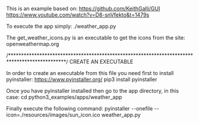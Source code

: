 This is an example based on: https://github.com/KeithGalli/GUI
	https://www.youtube.com/watch?v=D8-snVfekto&t=1479s

To execute the app simply:
    ./weather_app.py

The get_weather_icons.py is an executable to get the icons from the site: openweathermap.org


/**********************************************************************************************/
    CREATE AN EXECUTABLE

In order to create an executable from this file you need first to install pyinstaller: https://www.pyinstaller.org/
    pip3 install pyinstaller

Once you have pyinstaller installed then go to the app directory, in this case:
    cd python3_examples/apps/weather_app

Finally execute the following command:
    pyinstaller --onefile --icon=./resources/images/sun_icon.ico weather_app.py
